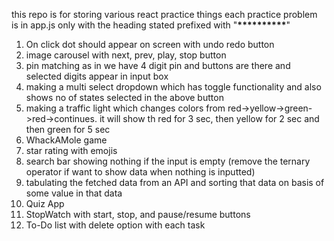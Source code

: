 this repo is for storing various react practice things
each practice problem is in app.js only with the heading stated prefixed with "**\*\*\*\*\*\*\*\*\*\***"

1. On click dot should appear on screen with undo redo button
2. image carousel with next, prev, play, stop button
3. pin matching as in we have 4 digit pin and buttons are there and selected digits appear in input box
4. making a multi select dropdown which has toggle functionality and also shows no of states selected in the above button
5. making a traffic light which changes colors from red->yellow->green->red->continues. it will show th red for 3 sec, then yellow for 2 sec and then green for 5 sec
6. WhackAMole game
7. star rating with emojis
8. search bar showing nothing if the input is empty (remove the ternary operator if want to show data when nothing is inputted)
9. tabulating the fetched data from an API and sorting that data on basis of some value in that data
10. Quiz App
11. StopWatch with start, stop, and pause/resume buttons
12. To-Do list with delete option with each task
